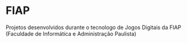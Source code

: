 # FIAP
Projetos desenvolvidos durante o tecnologo de Jogos Digitais da FIAP (Faculdade de Informática e Administração Paulista)
